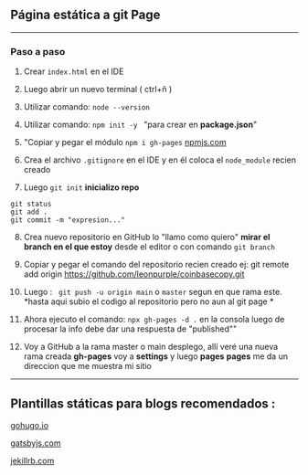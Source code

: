## Página estática  a git Page 



---
###  Paso a paso

1. Crear ``index.html`` en el IDE

2. Luego abrir un nuevo terminal ( ctrl+ñ )

3. Utilizar comando: ``node --version``   

4. Utilizar comando: ``npm init -y ``  "para crear en **package.json**"

5. "Copiar y pegar el módulo ``npm i gh-pages``  [npmjs.com](https://www.npmjs.com/package/gh-pages)

6. Crea el archivo ``.gitignore`` en el IDE y en él coloca el ``node_module`` recien creado

7. Luego  ``git init``   **inicializo repo**
```
git status
git add .
git commit -m "expresion..."
```

8. Crea nuevo repositorio en GitHub lo "llamo como quiero"
**mirar el branch en el que estoy** desde el editor o con comando ``git branch``

9. Copiar y pegar el comando del repositorio recien creado ej: git remote add origin https://github.com/leonpurple/coinbasecopy.git

10. Luego : `` git push -u origin main`` o ``master`` segun en que rama este.
*hasta aqui subio el codigo al repositorio pero no aun al git page *

11. Ahora ejecuto el comando: ``npx gh-pages -d .`` en 
la consola luego de procesar la info debe dar una respuesta de "published""

12. Voy a GitHub 
a la rama master o main 
desplego, allí veré una nueva rama creada **gh-pages** voy  a **settings**
y luego **pages**
**pages** me da un direccion que me muestra mi sitio 

---
## Plantillas státicas para blogs recomendados :

 [gohugo.io](https://gohugo.io/)

 [gatsbyjs.com](https://www.gatsbyjs.com/starters/gatsbyjs/gatsby-starter-wordpress-homepage/)

 [jekillrb.com](https://jekyllrb.com/docs/themes/)